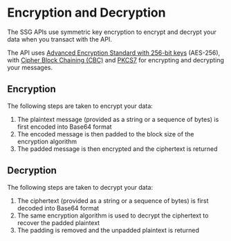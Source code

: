 # Encryption and Decryption

The SSG APIs use symmetric key encryption to encrypt and decrypt your data when you transact with the API.

The API uses [Advanced Encryption Standard with 256-bit keys](https://en.wikipedia.org/wiki/Advanced_Encryption_Standard) 
(AES-256), with [Cipher Block Chaining (CBC)](https://en.wikipedia.org/wiki/Block_cipher_mode_of_operation#Cipher_block_chaining_(CBC))
and [PKCS7](https://en.wikipedia.org/wiki/PKCS_7) for encrypting and decrypting your messages.


## Encryption

The following steps are taken to encrypt your data:

1. The plaintext message (provided as a string or a sequence of bytes) is first encoded into Base64 format
2. The encoded message is then padded to the block size of the encryption algorithm
3. The padded message is then encrypted and the ciphertext is returned

## Decryption

The following steps are taken to decrypt your data:

1. The ciphertext (provided as a string or a sequence of bytes) is first decoded into Base64 format
2. The same encryption algorithm is used to decrypt the ciphertext to recover the padded plaintext
3. The padding is removed and the unpadded plaintext is returned
